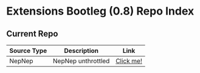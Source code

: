 # Extensions Bootleg (0.8) Repo Index

## Current Repo

| Source Type | Description |          Link |
| ---        |    ----   |         --- |
| NepNep      | NepNep unthrottled      | [Click me!](https://yetiam-on-git.github.io/extensions-bootleg-0.8/nepnep/)    |
